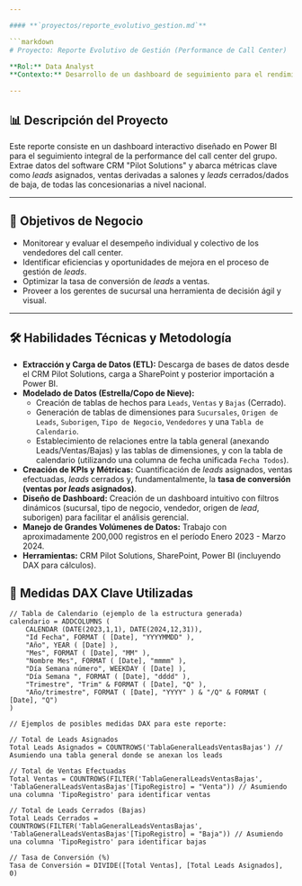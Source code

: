 ```yaml
---

#### **`proyectos/reporte_evolutivo_gestion.md`**

```markdown
# Proyecto: Reporte Evolutivo de Gestión (Performance de Call Center)

**Rol:** Data Analyst
**Contexto:** Desarrollo de un dashboard de seguimiento para el rendimiento del Call Center de un grupo empresarial.

---
```


## 📊 Descripción del Proyecto

Este reporte consiste en un dashboard interactivo diseñado en Power BI para el seguimiento integral de la performance del call center del grupo. Extrae datos del software CRM "Pilot Solutions" y abarca métricas clave como *leads* asignados, ventas derivadas a salones y *leads* cerrados/dados de baja, de todas las concesionarias a nivel nacional.

---

## 🎯 Objetivos de Negocio

* Monitorear y evaluar el desempeño individual y colectivo de los vendedores del call center.
* Identificar eficiencias y oportunidades de mejora en el proceso de gestión de *leads*.
* Optimizar la tasa de conversión de *leads* a ventas.
* Proveer a los gerentes de sucursal una herramienta de decisión ágil y visual.

---

## 🛠️ Habilidades Técnicas y Metodología

* **Extracción y Carga de Datos (ETL):** Descarga de bases de datos desde el CRM Pilot Solutions, carga a SharePoint y posterior importación a Power BI.
* **Modelado de Datos (Estrella/Copo de Nieve):**
    * Creación de tablas de hechos para `Leads`, `Ventas` y `Bajas` (Cerrado).
    * Generación de tablas de dimensiones para `Sucursales`, `Origen de Leads`, `Suborigen`, `Tipo de Negocio`, `Vendedores` y una `Tabla de Calendario`.
    * Establecimiento de relaciones entre la tabla general (anexando Leads/Ventas/Bajas) y las tablas de dimensiones, y con la tabla de calendario (utilizando una columna de fecha unificada `Fecha Todos`).
* **Creación de KPIs y Métricas:** Cuantificación de *leads* asignados, ventas efectuadas, *leads* cerrados y, fundamentalmente, la **tasa de conversión (ventas por *leads* asignados)**.
* **Diseño de Dashboard:** Creación de un dashboard intuitivo con filtros dinámicos (sucursal, tipo de negocio, vendedor, origen de *lead*, suborigen) para facilitar el análisis gerencial.
* **Manejo de Grandes Volúmenes de Datos:** Trabajo con aproximadamente 200,000 registros en el período Enero 2023 - Marzo 2024.
* **Herramientas:** CRM Pilot Solutions, SharePoint, Power BI (incluyendo DAX para cálculos).

## 📐 Medidas DAX Clave Utilizadas

```dax
// Tabla de Calendario (ejemplo de la estructura generada)
calendario = ADDCOLUMNS (
    CALENDAR (DATE(2023,1,1), DATE(2024,12,31)),
    "Id Fecha", FORMAT ( [Date], "YYYYMMDD" ),
    "Año", YEAR ( [Date] ),
    "Mes", FORMAT ( [Date], "MM" ),
    "Nombre Mes", FORMAT ( [Date], "mmmm" ),
    "Día Semana número", WEEKDAY ( [Date] ),
    "Día Semana ", FORMAT ( [Date], "dddd" ),
    "Trimestre", "Trim" & FORMAT ( [Date], "Q" ),
    "Año/trimestre", FORMAT ( [Date], "YYYY" ) & "/Q" & FORMAT ( [Date], "Q")
)

// Ejemplos de posibles medidas DAX para este reporte:

// Total de Leads Asignados
Total Leads Asignados = COUNTROWS('TablaGeneralLeadsVentasBajas') // Asumiendo una tabla general donde se anexan los leads

// Total de Ventas Efectuadas
Total Ventas = COUNTROWS(FILTER('TablaGeneralLeadsVentasBajas', 'TablaGeneralLeadsVentasBajas'[TipoRegistro] = "Venta")) // Asumiendo una columna 'TipoRegistro' para identificar ventas

// Total de Leads Cerrados (Bajas)
Total Leads Cerrados = COUNTROWS(FILTER('TablaGeneralLeadsVentasBajas', 'TablaGeneralLeadsVentasBajas'[TipoRegistro] = "Baja")) // Asumiendo una columna 'TipoRegistro' para identificar bajas

// Tasa de Conversión (%)
Tasa de Conversión = DIVIDE([Total Ventas], [Total Leads Asignados], 0)